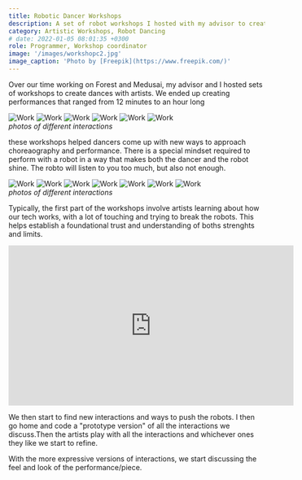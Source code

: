 ```yaml
---
title: Robotic Dancer Workshops
description: A set of robot workshops I hosted with my advisor to create performances with dancers and robots.
category: Artistic Workshops, Robot Dancing
# date: 2022-01-05 08:01:35 +0300
role: Programmer, Workshop coordinator
image: '/images/workshopc2.jpg'
image_caption: 'Photo by [Freepik](https://www.freepik.com/)'
---
```


Over our time working on Forest and Medusai, my advisor and I hosted sets of workshops to create dances with artists. We ended up creating performances that ranged from 12 minutes to an hour long

<div class="gallery-box">
  <div class="gallery">
    <img src="/images/workshop1.png" loading="lazy" alt="Work">
    <img src="/images/workshop2.jpg" loading="lazy" alt="Work">
    <img src="/images/workshop3.jpg" loading="lazy" alt="Work">
    <img src="/images/workshop4.jpg" loading="lazy" alt="Work">
    <img src="/images/workshop5.jpg" loading="lazy" alt="Work">
    <img src="/images/workshopc.jpg" loading="lazy" alt="Work">
  </div>
  <em>photos of different interactions</a></em>
</div>

these workshops helped dancers come up with new ways to approach choreaography and performance. There is a special mindset required to perform with a robot in a way that makes both the dancer and the robot shine.  The robto will listen to you too much, but also not enough. 

<div class="gallery-box">
  <div class="gallery">
    <img src="/images/Fworkshop1.jpg" loading="lazy" alt="Work">
    <img src="/images/fworkshop2.jpg" loading="lazy" alt="Work">
    <img src="/images/Fworkshop3.jpg" loading="lazy" alt="Work">
    <img src="/images/Fworkshop4.jpg" loading="lazy" alt="Work">
    <img src="/images/Fworkshop5.jpg" loading="lazy" alt="Work">
    <img src="/images/Fworkshop6.png" loading="lazy" alt="Work">
    <img src="/images/Fworkshop7.jpg" loading="lazy" alt="Work">
  </div>
  <em>photos of different interactions</a></em>
</div>

Typically, the first part of the workshops involve artists learning about how our tech works, with a lot of touching and trying to break the robots. This helps establish a foundational trust and understanding of boths strenghts and limits.

<iframe width="560" height="315" src="https://www.youtube.com/embed/UP2jsuMeSbk?si=d58ZlrLQd2O8SjZT" title="YouTube video player" frameborder="0" allow="accelerometer; autoplay; clipboard-write; encrypted-media; gyroscope; picture-in-picture; web-share" referrerpolicy="strict-origin-when-cross-origin" allowfullscreen></iframe>

We then start to find new interactions and ways to push the robots. I then go home and code a "prototype version" of all the interactions we discuss.Then the artists play with all the interactions and whichever ones they like we start to refine.

With the more expressive versions of interactions, we start discussing the feel and look of the performance/piece.

